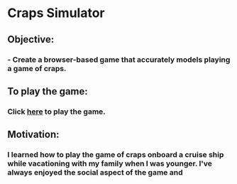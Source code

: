 # Craps Simulator
##
## Objective:
### - Create a browser-based game that accurately models playing a game of craps.
##
##
##
## To play the game:
### Click [here](https://www.placeholder.com) to play the game.
##
##
## Motivation:
### I learned how to play the game of craps onboard a cruise ship while vacationing with my family when I was younger.  I've always enjoyed the social aspect of the game and 